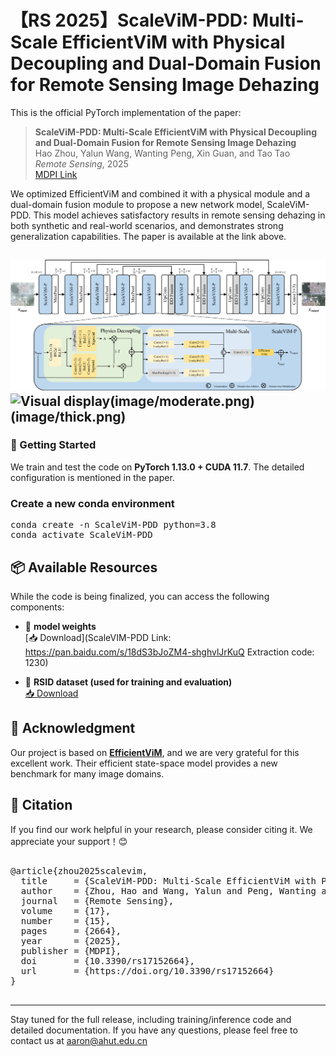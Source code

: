 # 【RS 2025】ScaleViM-PDD: Multi-Scale EfficientViM with Physical Decoupling and Dual-Domain Fusion for Remote Sensing Image Dehazing

This is the official PyTorch implementation of the paper:

> **ScaleViM-PDD: Multi-Scale EfficientViM with Physical Decoupling and Dual-Domain Fusion for Remote Sensing Image Dehazing**  
> Hao Zhou, Yalun Wang, Wanting Peng, Xin Guan, and Tao Tao  
> *Remote Sensing*, 2025  
> [MDPI Link](https://www.mdpi.com/2072-4292/17/15/2664)

We optimized EfficientViM and combined it with a physical module and a dual-domain fusion module to propose a new network model, ScaleViM-PDD. This model achieves satisfactory results in remote sensing dehazing in both synthetic and real-world scenarios, and demonstrates strong generalization capabilities. The paper is available at the link above.

![Network Architecture](image/ScaleVIM-PDD.png)
![Visual display](image/thin.png)(image/moderate.png)(image/thick.png)
---

### 🚀 Getting Started 

We train and test the code on **PyTorch 1.13.0 + CUDA 11.7**. The detailed configuration is mentioned in the paper.

### Create a new conda environment
<pre lang="markdown">conda create -n ScaleViM-PDD python=3.8 
conda activate ScaleViM-PDD  </pre>


## 📦 Available Resources 

While the code is being finalized, you can access the following components:

- 🔹 **model weights**  
  [📥 Download](ScaleVIM-PDD
Link: https://pan.baidu.com/s/18dS3bJoZM4-shghvlJrKuQ Extraction code: 1230)


- 🔹 **RSID dataset (used for training and evaluation)**  
  [📥 Download](https://drive.google.com/drive/folders/1abSw9GWyyOJINWCRNHBUoJBBw3FCttaS?usp=drive_link)

## 🙏 Acknowledgment 

Our project is based on **[EfficientViM](https://github.com/mlvlab/EfficientViM)**, and we are very grateful for this excellent work. Their efficient state-space model provides a new benchmark for many image domains.

## 📖 Citation
If you find our work helpful in your research, please consider citing it. We appreciate your support！😊
<pre lang="markdown"> 
@article{zhou2025scalevim,
  title     = {ScaleViM-PDD: Multi-Scale EfficientViM with Physical Decoupling and Dual-Domain Fusion for Remote Sensing Image Dehazing},
  author    = {Zhou, Hao and Wang, Yalun and Peng, Wanting and Guan, Xin and Tao, Tao},
  journal   = {Remote Sensing},
  volume    = {17},
  number    = {15},
  pages     = {2664},
  year      = {2025},
  publisher = {MDPI},
  doi       = {10.3390/rs17152664},
  url       = {https://doi.org/10.3390/rs17152664}
}
  </pre>

---

Stay tuned for the full release, including training/inference code and detailed documentation. If you have any questions, please feel free to contact us at aaron@ahut.edu.cn
